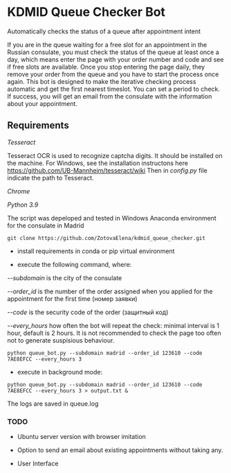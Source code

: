 # KDMID Queue Checker Bot

Automatically checks the status of a queue after appointment intent 

If you are in the queue waiting for a free slot for an appointment in the Russian consulate, you must check the status of the queue at least once a day, 
which means enter the page with your order number and code and see if free slots are available. Once you stop entering the page daily, 
they remove your order from the queue and you have to start the process once again. 
This bot is designed to make the iterative checking process automatic and get the first nearest timeslot. You can set a period to check. 
If success, you will get an email from the consulate with the information about your appointment. 

## Requirements  

*Tesseract* 

Tesseract OCR is used to recognize captcha digits. It should be installed on the machine. For Windows, see the installation instructons here https://github.com/UB-Mannheim/tesseract/wiki
Then in _config.py_ file indicate the path to Tesseract. 

*Chrome*

*Python 3.9* 

The script was depeloped and tested in Windows Anaconda environment for the consulate in Madrid

```
git clone https://github.com/ZotovaElena/kdmid_queue_checker.git

```

- install requirements in conda or pip virtual environment 

- execute the following command, where: 

*--subdomain* is the city of the consulate 

*--order_id* is the number of the order assigned when you applied for the appointment for the first time (номер заявки)

*--code* is the security code of the order (защитный код)

*--every_hours* how often the bot will repeat the check: minimal interval is 1 hour, default is 2 hours. 
It is not recommended to check the page too often not to generate suspisious behaviour. 


```
python queue_bot.py --subdomain madrid --order_id 123610 --code 7AE8EFCC --every_hours 3
```

- execute in background mode:

```
python queue_bot.py --subdomain madrid --order_id 123610 --code 7AE8EFCC --every_hours 3 > output.txt & 
```

The logs are saved in queue.log

### TODO 

- Ubuntu server version with browser imitation 

- Option to send an email about existing appointments without taking any.

- User Interface
